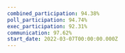 ```yaml
---
combined_participation: 94.38%
poll_participation: 94.74%
exec_participation: 92.31%
communication: 97.62%
start_date: 2022-03-07T00:00:00.000Z
---
```

